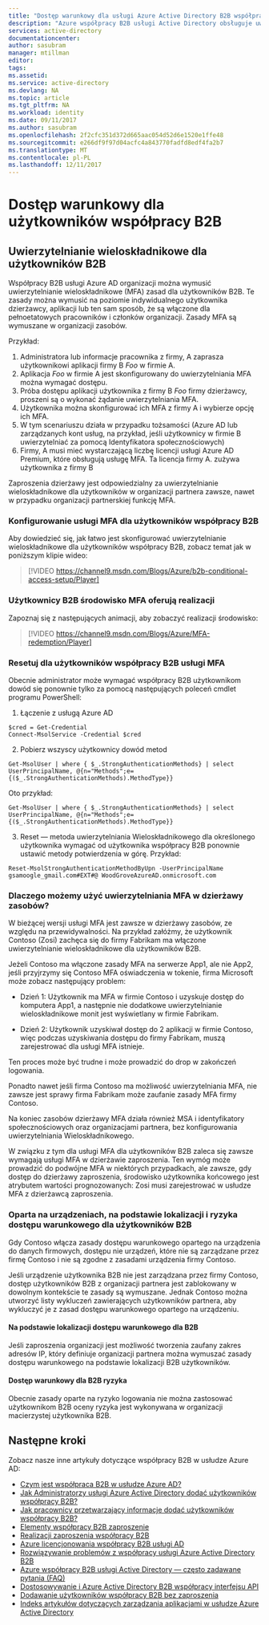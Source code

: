 ```yaml
---
title: "Dostęp warunkowy dla usługi Azure Active Directory B2B współpracy użytkowników | Dokumentacja firmy Microsoft"
description: "Azure współpracy B2B usługi Active Directory obsługuje uwierzytelnianie wieloskładnikowe (MFA) dla selektywny dostęp do aplikacji firmowych"
services: active-directory
documentationcenter: 
author: sasubram
manager: mtillman
editor: 
tags: 
ms.assetid: 
ms.service: active-directory
ms.devlang: NA
ms.topic: article
ms.tgt_pltfrm: NA
ms.workload: identity
ms.date: 09/11/2017
ms.author: sasubram
ms.openlocfilehash: 2f2cfc351d372d665aac054d52d6e1520e1ffe48
ms.sourcegitcommit: e266df9f97d04acfc4a843770fadfd8edf4fa2b7
ms.translationtype: MT
ms.contentlocale: pl-PL
ms.lasthandoff: 12/11/2017
---
```

# <a name="conditional-access-for-b2b-collaboration-users"></a>Dostęp warunkowy dla użytkowników współpracy B2B

## <a name="multi-factor-authentication-for-b2b-users"></a>Uwierzytelnianie wieloskładnikowe dla użytkowników B2B
Współpracy B2B usługi Azure AD organizacji można wymusić uwierzytelnianie wieloskładnikowe (MFA) zasad dla użytkowników B2B. Te zasady można wymusić na poziomie indywidualnego użytkownika dzierżawcy, aplikacji lub ten sam sposób, że są włączone dla pełnoetatowych pracowników i członków organizacji. Zasady MFA są wymuszane w organizacji zasobów.

Przykład:
1. Administratora lub informacje pracownika z firmy, A zaprasza użytkownikowi aplikacji firmy B *Foo* w firmie A.
2. Aplikacja *Foo* w firmie A jest skonfigurowany do uwierzytelniania MFA można wymagać dostępu.
3. Próba dostępu aplikacji użytkownika z firmy B *Foo* firmy dzierżawcy, proszeni są o wykonać żądanie uwierzytelniania MFA.
4. Użytkownika można skonfigurować ich MFA z firmy A i wybierze opcję ich MFA.
5. W tym scenariuszu działa w przypadku tożsamości (Azure AD lub zarządzanych kont usług, na przykład, jeśli użytkownicy w firmie B uwierzytelniać za pomocą Identyfikatora społecznościowych)
6. Firmy, A musi mieć wystarczającą liczbę licencji usługi Azure AD Premium, które obsługują usługę MFA. Ta licencja firmy A. zużywa użytkownika z firmy B

Zaproszenia dzierżawy jest odpowiedzialny za uwierzytelnianie wieloskładnikowe dla użytkowników w organizacji partnera zawsze, nawet w przypadku organizacji partnerskiej funkcję MFA.

### <a name="setting-up-mfa-for-b2b-collaboration-users"></a>Konfigurowanie usługi MFA dla użytkowników współpracy B2B
Aby dowiedzieć się, jak łatwo jest skonfigurować uwierzytelnianie wieloskładnikowe dla użytkowników współpracy B2B, zobacz temat jak w poniższym klipie wideo:

>[!VIDEO https://channel9.msdn.com/Blogs/Azure/b2b-conditional-access-setup/Player]

### <a name="b2b-users-mfa-experience-for-offer-redemption"></a>Użytkownicy B2B środowisko MFA oferują realizacji
Zapoznaj się z następujących animacji, aby zobaczyć realizacji środowisko:

>[!VIDEO https://channel9.msdn.com/Blogs/Azure/MFA-redemption/Player]

### <a name="mfa-reset-for-b2b-collaboration-users"></a>Resetuj dla użytkowników współpracy B2B usługi MFA
Obecnie administrator może wymagać współpracy B2B użytkownikom dowód się ponownie tylko za pomocą następujących poleceń cmdlet programu PowerShell:

1. Łączenie z usługą Azure AD

  ```
  $cred = Get-Credential
  Connect-MsolService -Credential $cred
  ```
2. Pobierz wszyscy użytkownicy dowód metod

  ```
  Get-MsolUser | where { $_.StrongAuthenticationMethods} | select UserPrincipalName, @{n="Methods";e={($_.StrongAuthenticationMethods).MethodType}}
  ```
  Oto przykład:

  ```
  Get-MsolUser | where { $_.StrongAuthenticationMethods} | select UserPrincipalName, @{n="Methods";e={($_.StrongAuthenticationMethods).MethodType}}
  ```

3. Reset — metoda uwierzytelniania Wieloskładnikowego dla określonego użytkownika wymagać od użytkownika współpracy B2B ponownie ustawić metody potwierdzenia w górę. Przykład:

  ```
  Reset-MsolStrongAuthenticationMethodByUpn -UserPrincipalName gsamoogle_gmail.com#EXT#@ WoodGroveAzureAD.onmicrosoft.com
  ```

### <a name="why-do-we-perform-mfa-at-the-resource-tenancy"></a>Dlaczego możemy użyć uwierzytelniania MFA w dzierżawy zasobów?

W bieżącej wersji usługi MFA jest zawsze w dzierżawy zasobów, ze względu na przewidywalności. Na przykład załóżmy, że użytkownik Contoso (Zosi) zachęca się do firmy Fabrikam ma włączone uwierzytelnianie wieloskładnikowe dla użytkowników B2B.

Jeżeli Contoso ma włączone zasady MFA na serwerze App1, ale nie App2, jeśli przyjrzymy się Contoso MFA oświadczenia w tokenie, firma Microsoft może zobacz następujący problem:

* Dzień 1: Użytkownik ma MFA w firmie Contoso i uzyskuje dostęp do komputera App1, a następnie nie dodatkowe uwierzytelnianie wieloskładnikowe monit jest wyświetlany w firmie Fabrikam.

* Dzień 2: Użytkownik uzyskiwał dostęp do 2 aplikacji w firmie Contoso, więc podczas uzyskiwania dostępu do firmy Fabrikam, muszą zarejestrować dla usługi MFA istnieje.

Ten proces może być trudne i może prowadzić do drop w zakończeń logowania.

Ponadto nawet jeśli firma Contoso ma możliwość uwierzytelniania MFA, nie zawsze jest sprawy firma Fabrikam może zaufanie zasady MFA firmy Contoso.

Na koniec zasobów dzierżawy MFA działa również MSA i identyfikatory społecznościowych oraz organizacjami partnera, bez konfigurowania uwierzytelniania Wieloskładnikowego.

W związku z tym dla usługi MFA dla użytkowników B2B zaleca się zawsze wymagają usługi MFA w dzierżawie zaproszenia. Ten wymóg może prowadzić do podwójne MFA w niektórych przypadkach, ale zawsze, gdy dostęp do dzierżawy zaproszenia, środowisko użytkownika końcowego jest atrybutem wartości prognozowanych: Zosi musi zarejestrować w usłudze MFA z dzierżawcą zaproszenia.

### <a name="device-based-location-based-and-risk-based-conditional-access-for-b2b-users"></a>Oparta na urządzeniach, na podstawie lokalizacji i ryzyka dostępu warunkowego dla użytkowników B2B

Gdy Contoso włącza zasady dostępu warunkowego opartego na urządzenia do danych firmowych, dostępu nie urządzeń, które nie są zarządzane przez firmę Contoso i nie są zgodne z zasadami urządzenia firmy Contoso.

Jeśli urządzenie użytkownika B2B nie jest zarządzana przez firmy Contoso, dostęp użytkowników B2B z organizacji partnera jest zablokowany w dowolnym kontekście te zasady są wymuszane. Jednak Contoso można utworzyć listy wykluczeń zawierających użytkowników partnera, aby wykluczyć je z zasad dostępu warunkowego opartego na urządzeniu.

#### <a name="location-based-conditional-access-for-b2b"></a>Na podstawie lokalizacji dostępu warunkowego dla B2B

Jeśli zaproszenia organizacji jest możliwość tworzenia zaufany zakres adresów IP, który definiuje organizacji partnera można wymuszać zasady dostępu warunkowego na podstawie lokalizacji B2B użytkowników.

#### <a name="risk-based-conditional-access-for-b2b"></a>Dostęp warunkowy dla B2B ryzyka

Obecnie zasady oparte na ryzyko logowania nie można zastosować użytkownikom B2B oceny ryzyka jest wykonywana w organizacji macierzystej użytkownika B2B.

## <a name="next-steps"></a>Następne kroki

Zobacz nasze inne artykuły dotyczące współpracy B2B w usłudze Azure AD:

* [Czym jest współpraca B2B w usłudze Azure AD?](active-directory-b2b-what-is-azure-ad-b2b.md)
* [Jak Administratorzy usługi Azure Active Directory dodać użytkowników współpracy B2B?](active-directory-b2b-admin-add-users.md)
* [Jak pracownicy przetwarzający informacje dodać użytkowników współpracy B2B?](active-directory-b2b-iw-add-users.md)
* [Elementy współpracy B2B zaproszenie](active-directory-b2b-invitation-email.md)
* [Realizacji zaproszenia współpracy B2B](active-directory-b2b-redemption-experience.md)
* [Azure licencjonowania współpracy B2B usługi AD](active-directory-b2b-licensing.md)
* [Rozwiązywanie problemów z współpracy usługi Azure Active Directory B2B](active-directory-b2b-troubleshooting.md)
* [Azure współpracy B2B usługi Active Directory — często zadawane pytania (FAQ)](active-directory-b2b-faq.md)
* [Dostosowywanie i Azure Active Directory B2B współpracy interfejsu API](active-directory-b2b-api.md)
* [Dodawanie użytkowników współpracy B2B bez zaproszenia](active-directory-b2b-add-user-without-invite.md)
* [Indeks artykułów dotyczących zarządzania aplikacjami w usłudze Azure Active Directory](active-directory-apps-index.md)
